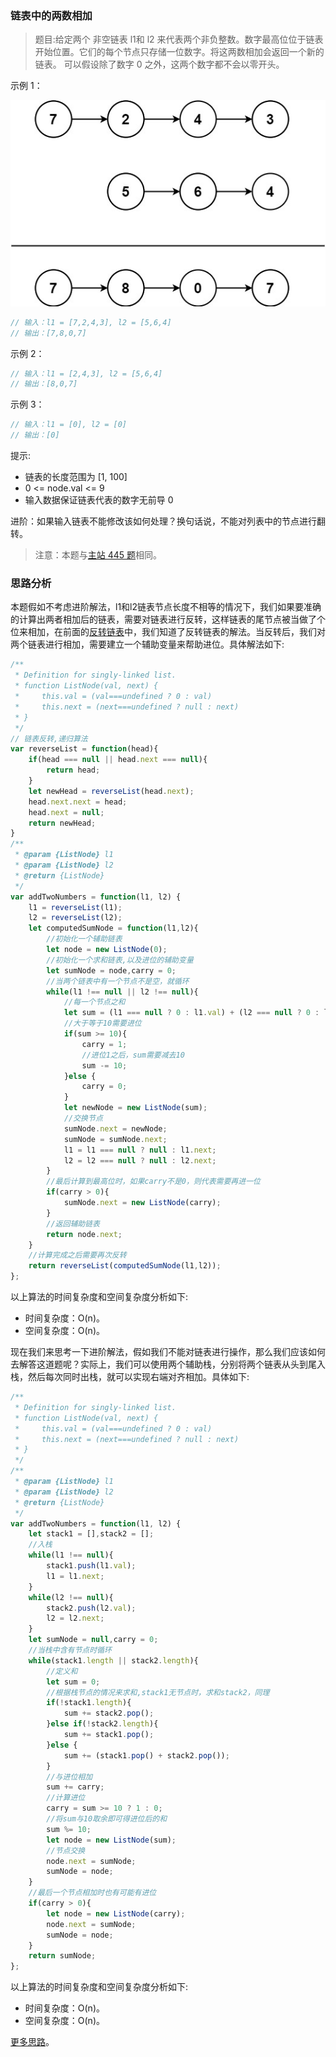 ### 链表中的两数相加

> 题目:给定两个 非空链表 l1和 l2 来代表两个非负整数。数字最高位位于链表开始位置。它们的每个节点只存储一位数字。将这两数相加会返回一个新的链表。
可以假设除了数字 0 之外，这两个数字都不会以零开头。

示例 1：

![](../../images/2/addTwoNumbers-1.png)

```js
// 输入：l1 = [7,2,4,3], l2 = [5,6,4]
// 输出：[7,8,0,7]
```

示例 2：

```js
// 输入：l1 = [2,4,3], l2 = [5,6,4]
// 输出：[8,0,7]
```

示例 3：

```js
// 输入：l1 = [0], l2 = [0]
// 输出：[0]
```

提示:

* 链表的长度范围为 [1, 100]
* 0 <= node.val <= 9
* 输入数据保证链表代表的数字无前导 0

进阶：如果输入链表不能修改该如何处理？换句话说，不能对列表中的节点进行翻转。

> 注意：本题与[主站 445 题](https://leetcode-cn.com/problems/add-two-numbers-ii/)相同。

### 思路分析

本题假如不考虑进阶解法，l1和l2链表节点长度不相等的情况下，我们如果要准确的计算出两者相加后的链表，需要对链表进行反转，这样链表的尾节点被当做了个位来相加，在前面的[反转链表](/codes/2/reverseList.md)中，我们知道了反转链表的解法。当反转后，我们对两个链表进行相加，需要建立一个辅助变量来帮助进位。具体解法如下:

```js
/**
 * Definition for singly-linked list.
 * function ListNode(val, next) {
 *     this.val = (val===undefined ? 0 : val)
 *     this.next = (next===undefined ? null : next)
 * }
 */
// 链表反转,递归算法
var reverseList = function(head){
    if(head === null || head.next === null){
        return head;
    }
    let newHead = reverseList(head.next);
    head.next.next = head;
    head.next = null;
    return newHead;
}
/**
 * @param {ListNode} l1
 * @param {ListNode} l2
 * @return {ListNode}
 */
var addTwoNumbers = function(l1, l2) {
    l1 = reverseList(l1);
    l2 = reverseList(l2);
    let computedSumNode = function(l1,l2){
        //初始化一个辅助链表
        let node = new ListNode(0);
        //初始化一个求和链表,以及进位的辅助变量
        let sumNode = node,carry = 0;
        //当两个链表中有一个节点不是空，就循环
        while(l1 !== null || l2 !== null){
            //每一个节点之和
            let sum = (l1 === null ? 0 : l1.val) + (l2 === null ? 0 : l2.val) + carry;
            //大于等于10需要进位
            if(sum >= 10){
                carry = 1;
                //进位1之后，sum需要减去10
                sum -= 10;
            }else {
                carry = 0;
            }
            let newNode = new ListNode(sum);
            //交换节点
            sumNode.next = newNode;
            sumNode = sumNode.next;
            l1 = l1 === null ? null : l1.next;
            l2 = l2 === null ? null : l2.next;
        }
        //最后计算到最高位时，如果carry不是0，则代表需要再进一位
        if(carry > 0){
            sumNode.next = new ListNode(carry);
        }
        //返回辅助链表
        return node.next;
    }
    //计算完成之后需要再次反转
    return reverseList(computedSumNode(l1,l2));
};
```

以上算法的时间复杂度和空间复杂度分析如下:

* 时间复杂度：O(n)。
* 空间复杂度：O(n)。

现在我们来思考一下进阶解法，假如我们不能对链表进行操作，那么我们应该如何去解答这道题呢？实际上，我们可以使用两个辅助栈，分别将两个链表从头到尾入栈，然后每次同时出栈，就可以实现右端对齐相加。具体如下:

```js
/**
 * Definition for singly-linked list.
 * function ListNode(val, next) {
 *     this.val = (val===undefined ? 0 : val)
 *     this.next = (next===undefined ? null : next)
 * }
 */
/**
 * @param {ListNode} l1
 * @param {ListNode} l2
 * @return {ListNode}
 */
var addTwoNumbers = function(l1, l2) {
    let stack1 = [],stack2 = [];
    //入栈
    while(l1 !== null){
        stack1.push(l1.val);
        l1 = l1.next;
    }
    while(l2 !== null){
        stack2.push(l2.val);
        l2 = l2.next;
    }
    let sumNode = null,carry = 0;
    //当栈中含有节点时循环
    while(stack1.length || stack2.length){
        //定义和
        let sum = 0;
        //根据栈节点的情况来求和,stack1无节点时，求和stack2，同理
        if(!stack1.length){
            sum += stack2.pop();
        }else if(!stack2.length){
            sum += stack1.pop();
        }else {
            sum += (stack1.pop() + stack2.pop());
        }
        //与进位相加
        sum += carry;
        //计算进位
        carry = sum >= 10 ? 1 : 0;
        //将sum与10取余即可得进位后的和
        sum %= 10;
        let node = new ListNode(sum);
        //节点交换
        node.next = sumNode;
        sumNode = node;
    }
    //最后一个节点相加时也有可能有进位
    if(carry > 0){
        let node = new ListNode(carry);
        node.next = sumNode;
        sumNode = node;
    }
    return sumNode;
};
```

以上算法的时间复杂度和空间复杂度分析如下:

* 时间复杂度：O(n)。
* 空间复杂度：O(n)。

[更多思路](https://leetcode-cn.com/problems/lMSNwu/solution/shua-chuan-jian-zhi-offer-day13-lian-bia-cl27/)。
